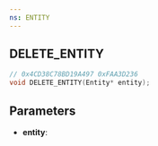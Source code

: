```yaml
---
ns: ENTITY
---
```

## DELETE_ENTITY

```c
// 0x4CD38C78BD19A497 0xFAA3D236
void DELETE_ENTITY(Entity* entity);
```

## Parameters
* **entity**:
